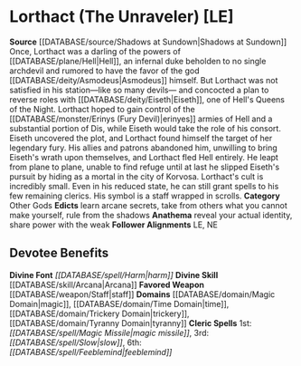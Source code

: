 ﻿---
ability: null
ability_boost: null
alignment: LE
deity:
- '[[DATABASE/deity/Lorthact|Lorthact]]'
deity_category: Other Gods
divine_font: Harm
domain:
- '[[DATABASE/domain/Magic Domain|Magic]]'
- '[[DATABASE/domain/Time Domain|Time]]'
- '[[DATABASE/domain/Trickery Domain|Trickery]]'
- '[[DATABASE/domain/Tyranny Domain|Tyranny]]'
favored_weapon: '[[DATABASE/weapon/Staff|Staff]]'
follower_alignment:
- LE
- NE
id: '243'
name: Lorthact
rarity: Common
rus_type_level: null
skill:
- '[[DATABASE/skill/Arcana|Arcana]]'
source: '[[DATABASE/source/Shadows at Sundown|Shadows at Sundown]]'
trait: null
type: Deity

---
# Lorthact (The Unraveler) [LE]

**Source** [[DATABASE/source/Shadows at Sundown|Shadows at Sundown]]
Once, Lorthact was a darling of the powers of [[DATABASE/plane/Hell|Hell]], an infernal duke beholden to no single archdevil and rumored to have the favor of the god [[DATABASE/deity/Asmodeus|Asmodeus]] himself. But Lorthact was not satisfied in his station—like so many devils— and concocted a plan to reverse roles with [[DATABASE/deity/Eiseth|Eiseth]], one of Hell's Queens of the Night. Lorthact hoped to gain control of the [[DATABASE/monster/Erinys (Fury Devil)|erinyes]] armies of Hell and a substantial portion of Dis, while Eiseth would take the role of his consort.
 Eiseth uncovered the plot, and Lorthact found himself the target of her legendary fury. His allies and patrons abandoned him, unwilling to bring Eiseth's wrath upon themselves, and Lorthact fled Hell entirely. He leapt from plane to plane, unable to find refuge until at last he slipped Eiseth's pursuit by hiding as a mortal in the city of Korvosa.
Lorthact's cult is incredibly small. Even in his reduced state, he can still grant spells to his few remaining clerics. His symbol is a staff wrapped in scrolls.
**Category** Other Gods
**Edicts** learn arcane secrets, take from others what you cannot make yourself, rule from the shadows
**Anathema** reveal your actual identity, share power with the weak
**Follower Alignments** LE, NE

## Devotee Benefits

**Divine Font** _[[DATABASE/spell/Harm|harm]]_
**Divine Skill** [[DATABASE/skill/Arcana|Arcana]]
**Favored Weapon** [[DATABASE/weapon/Staff|staff]]
**Domains** [[DATABASE/domain/Magic Domain|magic]], [[DATABASE/domain/Time Domain|time]], [[DATABASE/domain/Trickery Domain|trickery]], [[DATABASE/domain/Tyranny Domain|tyranny]]
**Cleric Spells** 1st: _[[DATABASE/spell/Magic Missile|magic missile]]_, 3rd: _[[DATABASE/spell/Slow|slow]]_, 6th: _[[DATABASE/spell/Feeblemind|feeblemind]]_
